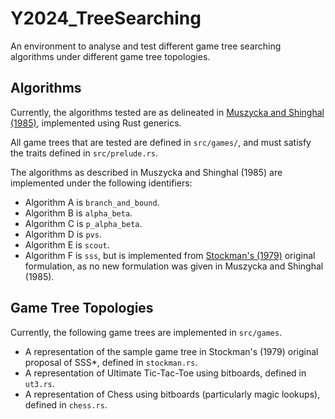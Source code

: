 # Y2024_TreeSearching

An environment to analyse and test different game tree searching algorithms under different game tree topologies.

## Algorithms

Currently, the algorithms tested are as delineated in [Muszycka and Shinghal (1985)](https://ieeexplore.ieee.org/document/6313374), implemented using Rust generics.

All game trees that are tested are defined in `src/games/`, and must satisfy the traits
defined in `src/prelude.rs`.

The algorithms as described in Muszycka and Shinghal (1985) are implemented under the following identifiers:

* Algorithm A is `branch_and_bound`.
* Algorithm B is `alpha_beta`.
* Algorithm C is `p_alpha_beta`.
* Algorithm D is `pvs`.
* Algorithm E is `scout`.
* Algorithm F is `sss`, but is implemented from [Stockman's (1979)](https://www.sciencedirect.com/science/article/abs/pii/000437027990016X) original formulation, as no new formulation was given in Muszycka and Shinghal (1985).

## Game Tree Topologies

Currently, the following game trees are implemented in `src/games`.

* A representation of the sample game tree in Stockman's (1979) original proposal of SSS*, defined in `stockman.rs`.
* A representation of Ultimate Tic-Tac-Toe using bitboards, defined in `ut3.rs`.
* A representation of Chess using bitboards (particularly magic lookups), defined in `chess.rs`.